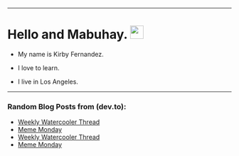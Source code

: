 
<img src="https://komarev.com/ghpvc/?username=kirbygit&style=flat-square&color=blue" alt=""/>

---
<h1>
  Hello and Mabuhay.
  <img src="https://media.giphy.com/media/hvRJCLFzcasrR4ia7z/giphy.gif" width="30px"/>
</h1>

- My name is Kirby Fernandez.

- I love to learn.

- I live in Los Angeles.

---

### Random Blog Posts from (dev.to):
<!-- BLOG-POST-LIST:START -->
- [Weekly Watercooler Thread](https://dev.to/ben/weekly-watercooler-thread-5g0n)
- [Meme Monday](https://dev.to/ben/meme-monday-1a5e)
- [Weekly Watercooler Thread](https://dev.to/ben/weekly-watercooler-thread-1gd1)
- [Meme Monday](https://dev.to/ben/meme-monday-49f9)
<!-- BLOG-POST-LIST:END -->
